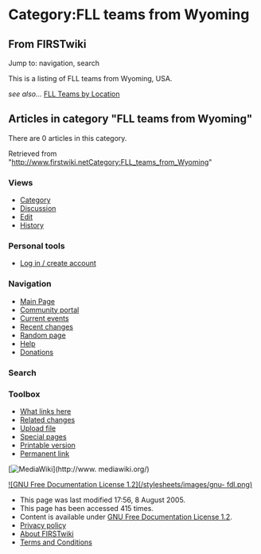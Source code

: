 # Category:FLL teams from Wyoming

## From FIRSTwiki

Jump to: navigation, search

This is a listing of FLL teams from Wyoming, USA.

_see also..._ [FLL Teams by Location](FLL_Teams_by_Location "FLL
Teams by Location")

## Articles in category "FLL teams from Wyoming"

There are 0 articles in this category.

Retrieved from "<http://www.firstwiki.netCategory:FLL_teams_from_Wyoming>"

### Views

- [Category](Category:FLL_teams_from_Wyoming)
- [Discussion](/index.php?title=Category_talk:FLL_teams_from_Wyoming&action=edit)
- [Edit](/index.php?title=Category:FLL_teams_from_Wyoming&action=edit)
- [History](/index.php?title=Category:FLL_teams_from_Wyoming&action=history)

### Personal tools

- [Log in / create account](/index.php?title=Special:Userlogin&returnto=Category:FLL_teams_from_Wyoming)

[](Main_Page "Main Page")

### Navigation

- [Main Page](Main_Page)
- [Community portal](FIRSTwiki:Community_portal)
- [Current events](Current_events)
- [Recent changes](Special:Recentchanges)
- [Random page](Special:Random)
- [Help](Help:Contents)
- [Donations](FIRSTwiki:Site_support)

### Search

### Toolbox

- [What links here](Special:Whatlinkshere/Category:FLL_teams_from_Wyoming)
- [Related changes](Special:Recentchangeslinked/Category:FLL_teams_from_Wyoming)
- [Upload file](Special:Upload)
- [Special pages](Special:Specialpages)
- [Printable version](/index.php?title=Category:FLL_teams_from_Wyoming&printable=yes)
- [Permanent link](/index.php?title=Category:FLL_teams_from_Wyoming&oldid=40640)

[![MediaWiki](/skins/common/images/poweredby_mediawiki_88x31.png)](http://www.
mediawiki.org/)

[![GNU Free Documentation License 1.2](/stylesheets/images/gnu-
fdl.png)](http://www.gnu.org/copyleft/fdl.html)

- This page was last modified 17:56, 8 August 2005.
- This page has been accessed 415 times.
- Content is available under [GNU Free Documentation License 1.2](http://www.gnu.org/copyleft/fdl.html "http://www.gnu.org/copyleft/fdl.html").
- [Privacy policy](FIRSTwiki:Privacy_policy "FIRSTwiki:Privacy policy")
- [About FIRSTwiki](FIRSTwiki:About "FIRSTwiki:About")
- [Terms and Conditions](FIRSTwiki:Terms_and_conditions "FIRSTwiki:Terms and conditions")
